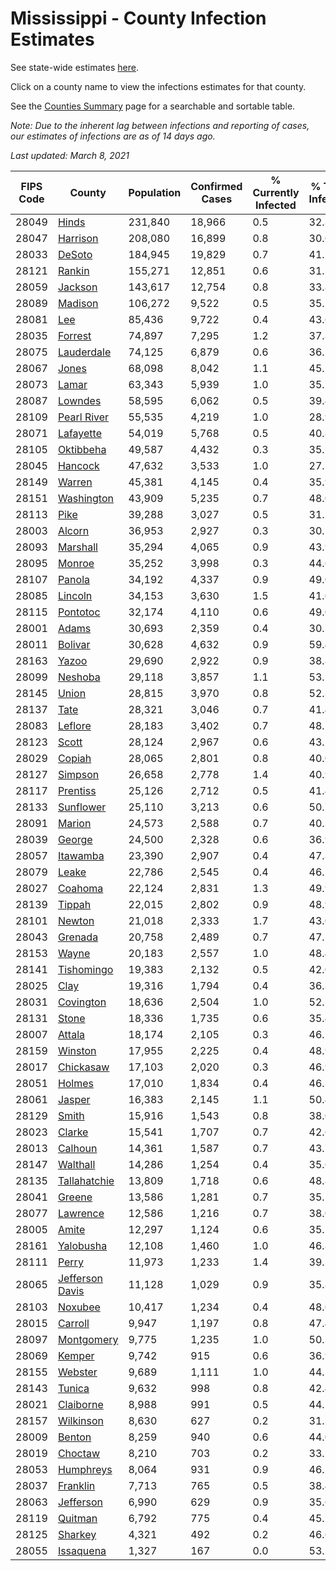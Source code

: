 # Mississippi - County Infection Estimates

See state-wide estimates [here](/infections/us-ms).

Click on a county name to view the infections estimates for that county.

See the [Counties Summary](/infections/summary-counties) page for a searchable and sortable table.

*Note: Due to the inherent lag between infections and reporting of cases, our estimates of infections are as of 14 days ago.*

*Last updated: March 8, 2021*

|   FIPS Code |                             County |   Population |   Confirmed Cases |   % Currently Infected |   % Total Infected |
|-------------|------------------------------------|--------------|-------------------|------------------------|--------------------|
|       28049 |                     [Hinds](hinds) |      231,840 |            18,966 |                    0.5 |               32.3 |
|       28047 |               [Harrison](harrison) |      208,080 |            16,899 |                    0.8 |               30.6 |
|       28033 |                   [DeSoto](desoto) |      184,945 |            19,829 |                    0.7 |               41.2 |
|       28121 |                   [Rankin](rankin) |      155,271 |            12,851 |                    0.6 |               31.5 |
|       28059 |                 [Jackson](jackson) |      143,617 |            12,754 |                    0.8 |               33.8 |
|       28089 |                 [Madison](madison) |      106,272 |             9,522 |                    0.5 |               35.5 |
|       28081 |                         [Lee](lee) |       85,436 |             9,722 |                    0.4 |               43.6 |
|       28035 |                 [Forrest](forrest) |       74,897 |             7,295 |                    1.2 |               37.8 |
|       28075 |           [Lauderdale](lauderdale) |       74,125 |             6,879 |                    0.6 |               36.5 |
|       28067 |                     [Jones](jones) |       68,098 |             8,042 |                    1.1 |               45.1 |
|       28073 |                     [Lamar](lamar) |       63,343 |             5,939 |                    1.0 |               35.7 |
|       28087 |                 [Lowndes](lowndes) |       58,595 |             6,062 |                    0.5 |               39.4 |
|       28109 |         [Pearl River](pearl-river) |       55,535 |             4,219 |                    1.0 |               28.9 |
|       28071 |             [Lafayette](lafayette) |       54,019 |             5,768 |                    0.5 |               40.8 |
|       28105 |             [Oktibbeha](oktibbeha) |       49,587 |             4,432 |                    0.3 |               35.2 |
|       28045 |                 [Hancock](hancock) |       47,632 |             3,533 |                    1.0 |               27.7 |
|       28149 |                   [Warren](warren) |       45,381 |             4,145 |                    0.4 |               35.9 |
|       28151 |           [Washington](washington) |       43,909 |             5,235 |                    0.7 |               48.0 |
|       28113 |                       [Pike](pike) |       39,288 |             3,027 |                    0.5 |               31.1 |
|       28003 |                   [Alcorn](alcorn) |       36,953 |             2,927 |                    0.3 |               30.1 |
|       28093 |               [Marshall](marshall) |       35,294 |             4,065 |                    0.9 |               43.9 |
|       28095 |                   [Monroe](monroe) |       35,252 |             3,998 |                    0.3 |               44.6 |
|       28107 |                   [Panola](panola) |       34,192 |             4,337 |                    0.9 |               49.0 |
|       28085 |                 [Lincoln](lincoln) |       34,153 |             3,630 |                    1.5 |               41.0 |
|       28115 |               [Pontotoc](pontotoc) |       32,174 |             4,110 |                    0.6 |               49.0 |
|       28001 |                     [Adams](adams) |       30,693 |             2,359 |                    0.4 |               30.5 |
|       28011 |                 [Bolivar](bolivar) |       30,628 |             4,632 |                    0.9 |               59.4 |
|       28163 |                     [Yazoo](yazoo) |       29,690 |             2,922 |                    0.9 |               38.8 |
|       28099 |                 [Neshoba](neshoba) |       29,118 |             3,857 |                    1.1 |               53.2 |
|       28145 |                     [Union](union) |       28,815 |             3,970 |                    0.8 |               52.3 |
|       28137 |                       [Tate](tate) |       28,321 |             3,046 |                    0.7 |               41.4 |
|       28083 |                 [Leflore](leflore) |       28,183 |             3,402 |                    0.7 |               48.7 |
|       28123 |                     [Scott](scott) |       28,124 |             2,967 |                    0.6 |               43.5 |
|       28029 |                   [Copiah](copiah) |       28,065 |             2,801 |                    0.8 |               40.0 |
|       28127 |                 [Simpson](simpson) |       26,658 |             2,778 |                    1.4 |               40.9 |
|       28117 |               [Prentiss](prentiss) |       25,126 |             2,712 |                    0.5 |               41.4 |
|       28133 |             [Sunflower](sunflower) |       25,110 |             3,213 |                    0.6 |               50.7 |
|       28091 |                   [Marion](marion) |       24,573 |             2,588 |                    0.7 |               40.3 |
|       28039 |                   [George](george) |       24,500 |             2,328 |                    0.6 |               36.9 |
|       28057 |               [Itawamba](itawamba) |       23,390 |             2,907 |                    0.4 |               47.8 |
|       28079 |                     [Leake](leake) |       22,786 |             2,545 |                    0.4 |               46.2 |
|       28027 |                 [Coahoma](coahoma) |       22,124 |             2,831 |                    1.3 |               49.9 |
|       28139 |                   [Tippah](tippah) |       22,015 |             2,802 |                    0.9 |               48.9 |
|       28101 |                   [Newton](newton) |       21,018 |             2,333 |                    1.7 |               43.0 |
|       28043 |                 [Grenada](grenada) |       20,758 |             2,489 |                    0.7 |               47.2 |
|       28153 |                     [Wayne](wayne) |       20,183 |             2,557 |                    1.0 |               48.4 |
|       28141 |           [Tishomingo](tishomingo) |       19,383 |             2,132 |                    0.5 |               42.0 |
|       28025 |                       [Clay](clay) |       19,316 |             1,794 |                    0.4 |               36.3 |
|       28031 |             [Covington](covington) |       18,636 |             2,504 |                    1.0 |               52.5 |
|       28131 |                     [Stone](stone) |       18,336 |             1,735 |                    0.6 |               35.4 |
|       28007 |                   [Attala](attala) |       18,174 |             2,105 |                    0.3 |               46.2 |
|       28159 |                 [Winston](winston) |       17,955 |             2,225 |                    0.4 |               48.9 |
|       28017 |             [Chickasaw](chickasaw) |       17,103 |             2,020 |                    0.3 |               46.9 |
|       28051 |                   [Holmes](holmes) |       17,010 |             1,834 |                    0.4 |               46.3 |
|       28061 |                   [Jasper](jasper) |       16,383 |             2,145 |                    1.1 |               50.4 |
|       28129 |                     [Smith](smith) |       15,916 |             1,543 |                    0.8 |               38.0 |
|       28023 |                   [Clarke](clarke) |       15,541 |             1,707 |                    0.7 |               42.6 |
|       28013 |                 [Calhoun](calhoun) |       14,361 |             1,587 |                    0.7 |               43.7 |
|       28147 |               [Walthall](walthall) |       14,286 |             1,254 |                    0.4 |               35.6 |
|       28135 |       [Tallahatchie](tallahatchie) |       13,809 |             1,718 |                    0.6 |               48.8 |
|       28041 |                   [Greene](greene) |       13,586 |             1,281 |                    0.7 |               35.5 |
|       28077 |               [Lawrence](lawrence) |       12,586 |             1,216 |                    0.7 |               38.0 |
|       28005 |                     [Amite](amite) |       12,297 |             1,124 |                    0.6 |               35.5 |
|       28161 |             [Yalobusha](yalobusha) |       12,108 |             1,460 |                    1.0 |               46.8 |
|       28111 |                     [Perry](perry) |       11,973 |             1,233 |                    1.4 |               39.3 |
|       28065 | [Jefferson Davis](jefferson-davis) |       11,128 |             1,029 |                    0.9 |               35.8 |
|       28103 |                 [Noxubee](noxubee) |       10,417 |             1,234 |                    0.4 |               48.6 |
|       28015 |                 [Carroll](carroll) |        9,947 |             1,197 |                    0.8 |               47.4 |
|       28097 |           [Montgomery](montgomery) |        9,775 |             1,235 |                    1.0 |               50.3 |
|       28069 |                   [Kemper](kemper) |        9,742 |               915 |                    0.6 |               36.9 |
|       28155 |                 [Webster](webster) |        9,689 |             1,111 |                    1.0 |               44.5 |
|       28143 |                   [Tunica](tunica) |        9,632 |               998 |                    0.8 |               42.4 |
|       28021 |             [Claiborne](claiborne) |        8,988 |               991 |                    0.5 |               44.5 |
|       28157 |             [Wilkinson](wilkinson) |        8,630 |               627 |                    0.2 |               31.3 |
|       28009 |                   [Benton](benton) |        8,259 |               940 |                    0.6 |               44.0 |
|       28019 |                 [Choctaw](choctaw) |        8,210 |               703 |                    0.2 |               33.1 |
|       28053 |             [Humphreys](humphreys) |        8,064 |               931 |                    0.9 |               46.2 |
|       28037 |               [Franklin](franklin) |        7,713 |               765 |                    0.5 |               38.4 |
|       28063 |             [Jefferson](jefferson) |        6,990 |               629 |                    0.9 |               35.6 |
|       28119 |                 [Quitman](quitman) |        6,792 |               775 |                    0.4 |               45.7 |
|       28125 |                 [Sharkey](sharkey) |        4,321 |               492 |                    0.2 |               46.6 |
|       28055 |             [Issaquena](issaquena) |        1,327 |               167 |                    0.0 |               53.5 |